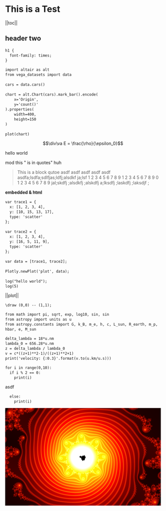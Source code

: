 # This is a Test

||toc||

## header two


```[css code]
h1 {
  font-family: times;
}
```



```[python code]
import altair as alt
from vega_datasets import data

cars = data.cars()

chart = alt.Chart(cars).mark_bar().encode(
    x='Origin',
    y='count()'
).properties(
    width=400,
    height=150
)

plot(chart)
```





$$\div\va E = \frac{\rho}{\epsilon_0}$$

hello world

mod this " is in quotes" huh

> This is a block qutoe asdf asdf asdf asdf asdf asdfa;lsdfa;sdlfjas;ldfj;alsdkf ja;lsf 1 2 3 4 5 6 7 8 9 1 2 3 4 5 6 7 8 9 0 1 2 3 4 5 6 7 8 9  jal;skdfj ;alsdkfj ;alskdfj a;lksdfj ;laskdfj ;laksdjf ;

<b>embedded & html</b>

```[javascript code]
var trace1 = {
  x: [1, 2, 3, 4],
  y: [10, 15, 13, 17],
  type: 'scatter'
};

var trace2 = {
  x: [1, 2, 3, 4],
  y: [16, 5, 11, 9],
  type: 'scatter'
};

var data = [trace1, trace2];

Plotly.newPlot('plot', data);

log("hello world");
log(5)
```
||plot||

```[tikz code]
\draw (0,0) -- (1,1);
```

```[python code]
from math import pi, sqrt, exp, log10, sin, sin
from astropy import units as u
from astropy.constants import G, k_B, m_e, h, c, L_sun, R_earth, m_p, hbar, e, M_sun
```

```[python code]
delta_lambda = 18*u.nm
lambda_0 = 656.28*u.nm
z = delta_lambda / lambda_0
v = c*((z+1)**2-1)/((z+1)**2+1)
print('velocity: {:0.3}'.format(v.to(u.km/u.s)))
```

```[code python]
for i in range(0,10):
  if i % 2 == 0:
    print(i)
```

asdf

```[code python]
  else:
    print(i)
```

![test image](spiral.png)